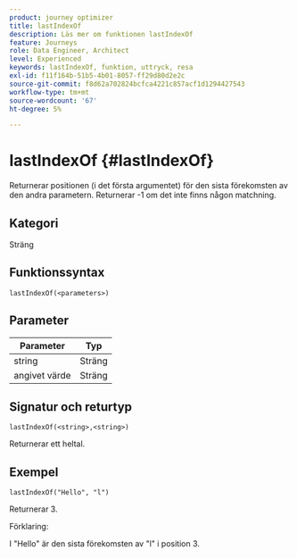 ```yaml
---
product: journey optimizer
title: lastIndexOf
description: Läs mer om funktionen lastIndexOf
feature: Journeys
role: Data Engineer, Architect
level: Experienced
keywords: lastIndexOf, funktion, uttryck, resa
exl-id: f11f164b-51b5-4b01-8057-ff29d80d2e2c
source-git-commit: f8d62a702824bcfca4221c857acf1d1294427543
workflow-type: tm+mt
source-wordcount: '67'
ht-degree: 5%

---
```


# lastIndexOf {#lastIndexOf}

Returnerar positionen (i det första argumentet) för den sista förekomsten av den andra parametern. Returnerar -1 om det inte finns någon matchning.

## Kategori

Sträng

## Funktionssyntax

`lastIndexOf(<parameters>)`

## Parameter

| Parameter | Typ |
|-----------|------------------|
| string | Sträng |
| angivet värde | Sträng |

## Signatur och returtyp

`lastIndexOf(<string>,<string>)`

Returnerar ett heltal.

## Exempel

`lastIndexOf("Hello", "l")`

Returnerar 3.

Förklaring:

I &quot;Hello&quot; är den sista förekomsten av &quot;l&quot; i position 3.
